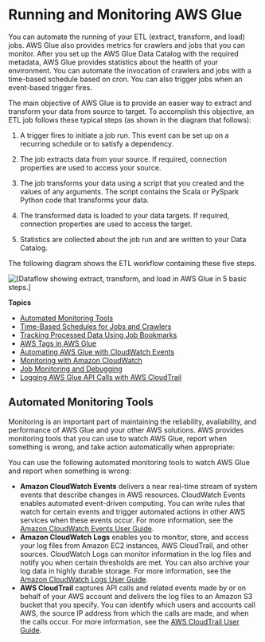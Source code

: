 # Running and Monitoring AWS Glue<a name="monitor-glue"></a>

You can automate the running of your ETL \(extract, transform, and load\) jobs\. AWS Glue also provides metrics for crawlers and jobs that you can monitor\. After you set up the AWS Glue Data Catalog with the required metadata, AWS Glue provides statistics about the health of your environment\. You can automate the invocation of crawlers and jobs with a time\-based schedule based on cron\. You can also trigger jobs when an event\-based trigger fires\.

The main objective of AWS Glue is to provide an easier way to extract and transform your data from source to target\. To accomplish this objective, an ETL job follows these typical steps \(as shown in the diagram that follows\):

1. A trigger fires to initiate a job run\. This event can be set up on a recurring schedule or to satisfy a dependency\.

1. The job extracts data from your source\. If required, connection properties are used to access your source\.

1. The job transforms your data using a script that you created and the values of any arguments\. The script contains the Scala or PySpark Python code that transforms your data\.

1. The transformed data is loaded to your data targets\. If required, connection properties are used to access the target\.

1. Statistics are collected about the job run and are written to your Data Catalog\.

The following diagram shows the ETL workflow containing these five steps\.

![\[Dataflow showing extract, transform, and load in AWS Glue in 5 basic steps.\]](http://docs.aws.amazon.com/glue/latest/dg/images/MonitorJobRun-overview.png)

**Topics**
+ [Automated Monitoring Tools](#monitoring-automated_tools)
+ [Time\-Based Schedules for Jobs and Crawlers](monitor-data-warehouse-schedule.md)
+ [Tracking Processed Data Using Job Bookmarks](monitor-continuations.md)
+ [AWS Tags in AWS Glue](monitor-tags.md)
+ [Automating AWS Glue with CloudWatch Events](automating-awsglue-with-cloudwatch-events.md)
+ [Monitoring with Amazon CloudWatch](monitor-cloudwatch.md)
+ [Job Monitoring and Debugging](monitor-profile-glue-job-cloudwatch-metrics.md)
+ [Logging AWS Glue API Calls with AWS CloudTrail](monitor-cloudtrail.md)

## Automated Monitoring Tools<a name="monitoring-automated_tools"></a>

Monitoring is an important part of maintaining the reliability, availability, and performance of AWS Glue and your other AWS solutions\. AWS provides monitoring tools that you can use to watch AWS Glue, report when something is wrong, and take action automatically when appropriate:

You can use the following automated monitoring tools to watch AWS Glue and report when something is wrong:
+ **Amazon CloudWatch Events** delivers a near real\-time stream of system events that describe changes in AWS resources\. CloudWatch Events enables automated event\-driven computing\. You can write rules that watch for certain events and trigger automated actions in other AWS services when these events occur\. For more information, see the [Amazon CloudWatch Events User Guide](https://docs.aws.amazon.com/AmazonCloudWatch/latest/events/)\.
+ **Amazon CloudWatch Logs** enables you to monitor, store, and access your log files from Amazon EC2 instances, AWS CloudTrail, and other sources\. CloudWatch Logs can monitor information in the log files and notify you when certain thresholds are met\. You can also archive your log data in highly durable storage\. For more information, see the [Amazon CloudWatch Logs User Guide](https://docs.aws.amazon.com/AmazonCloudWatch/latest/logs/)\.
+ **AWS CloudTrail** captures API calls and related events made by or on behalf of your AWS account and delivers the log files to an Amazon S3 bucket that you specify\. You can identify which users and accounts call AWS, the source IP address from which the calls are made, and when the calls occur\. For more information, see the [AWS CloudTrail User Guide](https://docs.aws.amazon.com/awscloudtrail/latest/userguide/)\.